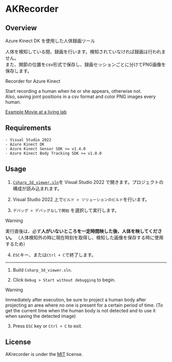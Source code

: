 # AKRecorder
## Overview
Azure Kinect DK を使用した人体録画ツール

人体を検知している間、録画を行います。検知されていなければ録画は行われません。<br>また、関節の位置をcsv形式で保存し、録画セッションごとに分けてPNG画像を保存します。


Recorder for Azure Kinect

Start recording a human when he or she appears, otherwise not.<br>
Also, saving joint positions in a csv format and color PNG images every human.

[Example Movie at a living lab](https://youtu.be/yrhxCEUvvkY)

## Requirements
```
- Visual Studio 2022
- Azure Kinect DK
- Azure Kinect Sensor SDK >= v1.4.0
- Azure Kinect Body Tracking SDK >= v1.0.0
```

## Usage
1. [`Csharp_3d_viewer.sln`](Csharp_3d_viewer.sln)を Visual Studio 2022 で開きます。プロジェクトの構成が読み込まれます。

2. Visual Studio 2022 上で`ビルド > ソリューションのビルド`を行います。

3. `デバッグ > デバッグなしで開始` を選択して実行します。
> [!WARNING]
> 実行直後は、必ず**人がいないところを一定時間映した後、人体を映してください。**
>（人体検知外の時に現在時刻を取得し、検知した画像を保存する時に使用するため）

4. `ESC`キー、または`Ctrl + C`で終了します。

***
1. Build `Csharp_3d_viewer.sln`.

2. Click `Debug > Start without debugging` to begin.

> [!WARNING]
> Immediately after execution, be sure to project a human body after projecting an area where no one is present for a certain period of time.
> (To get the current time when the human body is not detected and to use it when saving the detected image)

3. Press `ESC` key or `Ctrl + C` to exit.

## License
AKrecorder is under the [MIT](LICENSE) license.
